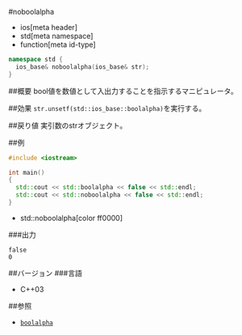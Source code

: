 #noboolalpha
* ios[meta header]
* std[meta namespace]
* function[meta id-type]

```cpp
namespace std {
  ios_base& noboolalpha(ios_base& str);
}
```

##概要
bool値を数値として入出力することを指示するマニピュレータ。

##効果
`str.unsetf(std::ios_base::boolalpha)`を実行する。

##戻り値
実引数のstrオブジェクト。

##例
```cpp
#include <iostream>

int main()
{
  std::cout << std::boolalpha << false << std::endl;
  std::cout << std::noboolalpha << false << std::endl;
}
```
* std::noboolalpha[color ff0000]

###出力
```
false
0
```

##バージョン
###言語
- C++03

##参照
- [`boolalpha`](boolalpha.md)
